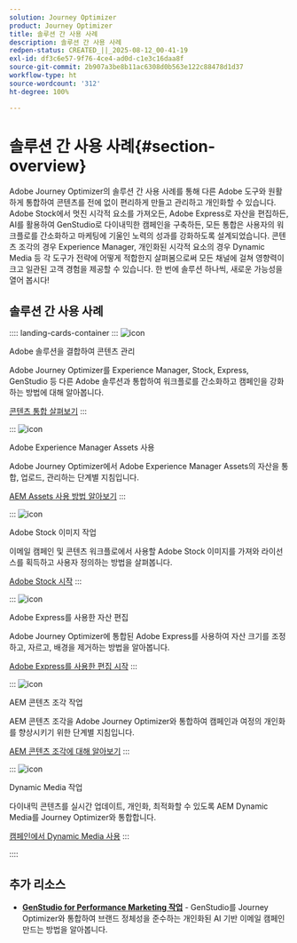 ```yaml
---
solution: Journey Optimizer
product: Journey Optimizer
title: 솔루션 간 사용 사례
description: 솔루션 간 사용 사례
redpen-status: CREATED_||_2025-08-12_00-41-19
exl-id: df3c6e57-9f76-4ce4-ad0d-c1e3c16daa8f
source-git-commit: 2b907a3be8b11ac6308d0b563e122c88478d1d37
workflow-type: ht
source-wordcount: '312'
ht-degree: 100%

---
```


# 솔루션 간 사용 사례{#section-overview}

Adobe Journey Optimizer의 솔루션 간 사용 사례를 통해 다른 Adobe 도구와 원활하게 통합하여 콘텐츠를 전에 없이 편리하게 만들고 관리하고 개인화할 수 있습니다. Adobe Stock에서 멋진 시각적 요소를 가져오든, Adobe Express로 자산을 편집하든, AI를 활용하여 GenStudio로 다이내믹한 캠페인을 구축하든, 모든 통합은 사용자의 워크플로를 간소화하고 마케팅에 기울인 노력의 성과를 강화하도록 설계되었습니다. 콘텐츠 조각의 경우 Experience Manager, 개인화된 시각적 요소의 경우 Dynamic Media 등 각 도구가 전략에 어떻게 적합한지 살펴봄으로써 모든 채널에 걸쳐 영향력이 크고 일관된 고객 경험을 제공할 수 있습니다. 한 번에 솔루션 하나씩, 새로운 가능성을 열어 봅시다!

## 솔루션 간 사용 사례

:::: landing-cards-container
:::
![icon](https://cdn.experienceleague.adobe.com/icons/puzzle-piece.svg)

Adobe 솔루션을 결합하여 콘텐츠 관리

Adobe Journey Optimizer를 Experience Manager, Stock, Express, GenStudio 등 다른 Adobe 솔루션과 통합하여 워크플로를 간소화하고 캠페인을 강화하는 방법에 대해 알아봅니다.

[콘텐츠 통합 살펴보기](../using/integrations/content-integrations.md)
:::

:::
![icon](https://cdn.experienceleague.adobe.com/icons/screwdriver-wrench.svg)

Adobe Experience Manager Assets 사용

Adobe Journey Optimizer에서 Adobe Experience Manager Assets의 자산을 통합, 업로드, 관리하는 단계별 지침입니다.

[AEM Assets 사용 방법 알아보기](../using/integrations/assets.md)
:::

:::
![icon](https://cdn.experienceleague.adobe.com/icons/images.svg)

Adobe Stock 이미지 작업

이메일 캠페인 및 콘텐츠 워크플로에서 사용할 Adobe Stock 이미지를 가져와 라이선스를 획득하고 사용자 정의하는 방법을 살펴봅니다.

[Adobe Stock 시작](../using/integrations/stock.md)
:::

:::
![icon](https://cdn.experienceleague.adobe.com/icons/pencil-ruler.svg)

Adobe Express를 사용한 자산 편집

Adobe Journey Optimizer에 통합된 Adobe Express를 사용하여 자산 크기를 조정하고, 자르고, 배경을 제거하는 방법을 알아봅니다.

[Adobe Express를 사용한 편집 시작](../using/integrations/express.md)
:::

:::
![icon](https://cdn.experienceleague.adobe.com/icons/code-branch.svg)

AEM 콘텐츠 조각 작업

AEM 콘텐츠 조각을 Adobe Journey Optimizer와 통합하여 캠페인과 여정의 개인화를 향상시키기 위한 단계별 지침입니다.

[AEM 콘텐츠 조각에 대해 알아보기](../using/integrations/aem-fragments.md)
:::

:::
![icon](https://cdn.experienceleague.adobe.com/icons/bullseye.svg)

Dynamic Media 작업

다이내믹 콘텐츠를 실시간 업데이트, 개인화, 최적화할 수 있도록 AEM Dynamic Media를 Journey Optimizer와 통합합니다.

[캠페인에서 Dynamic Media 사용](../using/integrations/aem-dynamic.md)
:::

::::


## 추가 리소스

- **[GenStudio for Performance Marketing 작업](../using/integrations/genstudio.md)** - GenStudio를 Journey Optimizer와 통합하여 브랜드 정체성을 준수하는 개인화된 AI 기반 이메일 캠페인 만드는 방법을 알아봅니다.
